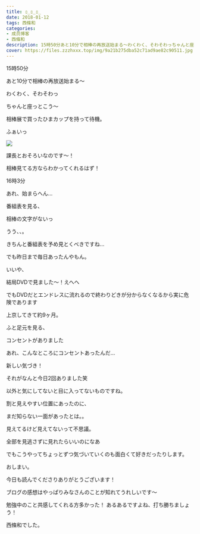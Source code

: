 ```yaml
---
title: ▯_▯_▯_
date: 2018-01-12
tags: 西條和
categories: 
- 成员博客
- 西條和
description: 15時50分あと10分で相棒の再放送始まる〜わくわく、そわそわっちゃんと座っとこう〜相棒展で買ったひまカップを持って待機。ふぁいっ...
cover: https://files.zzzhxxx.top/img/9a21b275dba52c71ad9ae82c90511.jpg 
---
```







15時50分




あと10分で相棒の再放送始まる〜





わくわく、そわそわっ




ちゃんと座っとこう〜





相棒展で買ったひまカップを持って待機。




ふぁいっ


![](https://files.zzzhxxx.top/img/9a21b275dba52c71ad9ae82c90511.jpg)







課長とおそろいなのです〜！




相棒見てる方ならわかってくれるはず！










16時3分




あれ、始まらへん…








番組表を見る、



相棒の文字がないっ





うう、、。





きちんと番組表を予め見とくべきですね…





でも昨日まで毎日あったんやもん。






いいや、





結局DVDで見ました〜！えへへ







でもDVDだとエンドレスに流れるので終わりどきが分からなくなるから実に危険であります











上京してきて約9ヶ月。



ふと足元を見る、




コンセントがありました



あれ、こんなところにコンセントあったんだ…







新しい気づき！



それがなんと今日2回ありました笑






以外と気にしてないと目に入ってないものですね。




割と見えやすい位置にあったのに、



まだ知らない一面があったとは。。







見えてるけど見えてないって不思議。




全部を見逃さずに見れたらいいのになあ






でもこうやってちょっとずつ気づいていくのも面白くて好きだったりします。






おしまい。





今日も読んでくださりありがとうございます！




ブログの感想はやっぱりみなさんのことが知れてうれしいです〜




勉強中のこと共感してくれる方多かった！
あるあるですよね、打ち勝ちましょう！







西條和でした。


